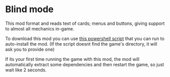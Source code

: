 # Blind mode

This mod format and reads text of cards; menus and buttons, giving support to almost all mechanics in-game.

To download this mod you can use [this powershell script](example.com) that you can run to auto-install the mod. (If the script doesnt find the game's directory, it will ask you to provide one)

If its your first time running the game with this mod, the mod will automatically extract some dependencies and then restart the game, so just wait like 2 seconds.
